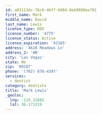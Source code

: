 ```yaml
---
id: a03113dc-76c0-4bff-b984-8eb9898ee701
first_name: Mark
middle_name: David
last_name: Lewis
license_type: DDS
license_number: '4775'
license_status: Active
license_expiration: '42185'
address: '4610 Meadows Ln'
address_2: '#B'
city: 'Las Vegas'
state: NV
zip: '89107'
phone: '(702) 878-4397'
services:
  - dentist
category: dentists
title: 'Mark Lewis'
_geoloc:
  lng: -115.21682
  lat: 36.171219
---
```

